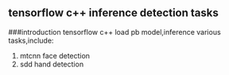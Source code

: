 ## tensorflow c++ inference detection tasks ##

###introduction 
tensorflow c++ load pb model,inference various tasks,include:
  
1. mtcnn face detection  
2. sdd hand detection